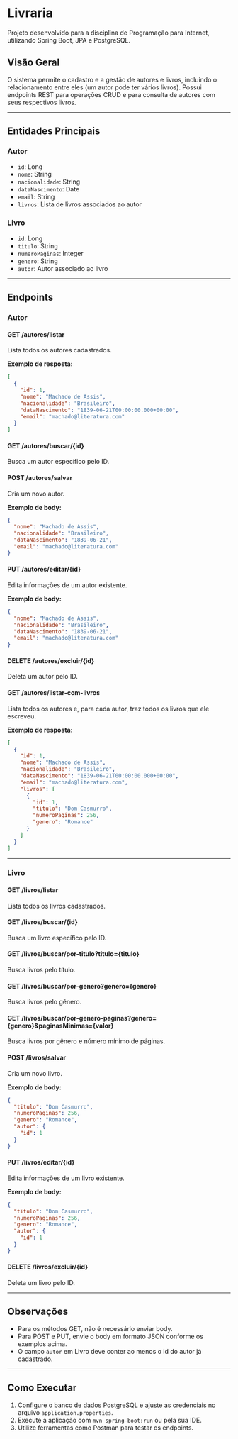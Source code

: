 # Livraria

Projeto desenvolvido para a disciplina de Programação para Internet, utilizando Spring Boot, JPA e PostgreSQL.

## Visão Geral

O sistema permite o cadastro e a gestão de autores e livros, incluindo o relacionamento entre eles (um autor pode ter vários livros). Possui endpoints REST para operações CRUD e para consulta de autores com seus respectivos livros.

---

## Entidades Principais

### Autor
- `id`: Long
- `nome`: String
- `nacionalidade`: String
- `dataNascimento`: Date
- `email`: String
- `livros`: Lista de livros associados ao autor

### Livro
- `id`: Long
- `titulo`: String
- `numeroPaginas`: Integer
- `genero`: String
- `autor`: Autor associado ao livro

---

## Endpoints

### Autor

#### GET /autores/listar
Lista todos os autores cadastrados.

**Exemplo de resposta:**

```json
[
  {
    "id": 1,
    "nome": "Machado de Assis",
    "nacionalidade": "Brasileiro",
    "dataNascimento": "1839-06-21T00:00:00.000+00:00",
    "email": "machado@literatura.com"
  }
]
````

#### GET /autores/buscar/{id}

Busca um autor específico pelo ID.

#### POST /autores/salvar

Cria um novo autor.

**Exemplo de body:**

```json
{
  "nome": "Machado de Assis",
  "nacionalidade": "Brasileiro",
  "dataNascimento": "1839-06-21",
  "email": "machado@literatura.com"
}
```

#### PUT /autores/editar/{id}

Edita informações de um autor existente.

**Exemplo de body:**

```json
{
  "nome": "Machado de Assis",
  "nacionalidade": "Brasileiro",
  "dataNascimento": "1839-06-21",
  "email": "machado@literatura.com"
}
```

#### DELETE /autores/excluir/{id}

Deleta um autor pelo ID.

#### GET /autores/listar-com-livros

Lista todos os autores e, para cada autor, traz todos os livros que ele escreveu.

**Exemplo de resposta:**

```json
[
  {
    "id": 1,
    "nome": "Machado de Assis",
    "nacionalidade": "Brasileiro",
    "dataNascimento": "1839-06-21T00:00:00.000+00:00",
    "email": "machado@literatura.com",
    "livros": [
      {
        "id": 1,
        "titulo": "Dom Casmurro",
        "numeroPaginas": 256,
        "genero": "Romance"
      }
    ]
  }
]
```

---

### Livro

#### GET /livros/listar

Lista todos os livros cadastrados.

#### GET /livros/buscar/{id}

Busca um livro específico pelo ID.

#### GET /livros/buscar/por-titulo?titulo={titulo}

Busca livros pelo título.

#### GET /livros/buscar/por-genero?genero={genero}

Busca livros pelo gênero.

#### GET /livros/buscar/por-genero-paginas?genero={genero}\&paginasMinimas={valor}

Busca livros por gênero e número mínimo de páginas.

#### POST /livros/salvar

Cria um novo livro.

**Exemplo de body:**

```json
{
  "titulo": "Dom Casmurro",
  "numeroPaginas": 256,
  "genero": "Romance",
  "autor": {
    "id": 1
  }
}
```

#### PUT /livros/editar/{id}

Edita informações de um livro existente.

**Exemplo de body:**

```json
{
  "titulo": "Dom Casmurro",
  "numeroPaginas": 256,
  "genero": "Romance",
  "autor": {
    "id": 1
  }
}
```

#### DELETE /livros/excluir/{id}

Deleta um livro pelo ID.

---

## Observações

* Para os métodos GET, não é necessário enviar body.
* Para POST e PUT, envie o body em formato JSON conforme os exemplos acima.
* O campo `autor` em Livro deve conter ao menos o id do autor já cadastrado.

---

## Como Executar

1. Configure o banco de dados PostgreSQL e ajuste as credenciais no arquivo `application.properties`.
2. Execute a aplicação com `mvn spring-boot:run` ou pela sua IDE.
3. Utilize ferramentas como Postman para testar os endpoints.

